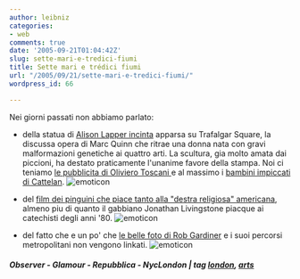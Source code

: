 ```yaml
---
author: leibniz
categories:
- web
comments: true
date: '2005-09-21T01:04:42Z'
slug: sette-mari-e-tredici-fiumi
title: Sette mari e trédici fiumi
url: "/2005/09/21/sette-mari-e-tredici-fiumi/"
wordpress_id: 66

---
```

Nei giorni passati non abbiamo parlato:  
  
- della statua di [Alison Lapper incinta](https://observer.guardian.co.uk/review/story/0,6903,1572401,00.html) apparsa su Trafalgar Square, la discussa opera di Marc Quinn che ritrae una donna nata con gravi malformazioni genetiche ai quattro arti. La scultura, gia molto amata dai piccioni, ha destato praticamente l'unanime favore della stampa. Noi ci teniamo [le pubblicita di Oliviero Toscani ](https://www.glamouronline.it/cont/030mon/031tre/311tre/0509/1301/default.asp)e al massimo i [bambini impiccati di Cattelan](https://www.repubblica.it/2004/e/sezioni/spettacoli_e_cultura/forcamil/forcamil/forcamil.html). ![emoticon](https://www.leibniz-blogs.it/wp-content/plugins/Wysi-Wordpress/plugins/emotions/images/huh.gif)  
  
- del [film dei pinguini che piace tanto alla "destra religiosa" americana](https://observer.guardian.co.uk/uk_news/story/0,6903,1572642,00.html), almeno piu di quanto il gabbiano Jonathan Livingstone piacque ai catechisti degli anni '80. ![emoticon](https://www.leibniz-blogs.it/wp-content/plugins/Wysi-Wordpress/plugins/emotions/images/innocent.gif)  
  
- del fatto che e un po' che [le belle foto di Rob Gardiner](https://www.nyclondon.com/blog/archives/2005/09/15/walking_the_circle_line_st_jamess_park_to_high_street_kensington.blog) e i suoi percorsi metropolitani non vengono linkati. ![emoticon](https://www.leibniz-blogs.it/wp-content/plugins/Wysi-Wordpress/plugins/emotions/images/sleep.gif)  
  


##### Observer - Glamour - Repubblica - NycLondon |  tag [london](https://www.technorati.com/tags/london), [arts](https://www.technorati.com/tags/arts)
